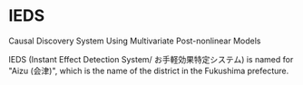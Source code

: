 # IEDS
Causal Discovery System Using Multivariate Post-nonlinear Models

IEDS (Instant Effect Detection System/ お手軽効果特定システム) is named for "Aizu (会津)", which is the name of the district in the Fukushima prefecture.
